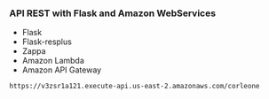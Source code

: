 ### API REST with Flask and Amazon WebServices

- Flask
- Flask-resplus
- Zappa
- Amazon Lambda
- Amazon API Gateway

`https://v3zsr1a121.execute-api.us-east-2.amazonaws.com/corleone`

